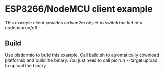 # ESP8266/NodeMCU client example
This example client provides an lwm2m object to switch the
led of a nodemcu on/off.

## Build
Use platformio to build this example. Call build.sh to automatically
download platformio and build the binary. You just need to call
pio run --target upload to upload the binary
